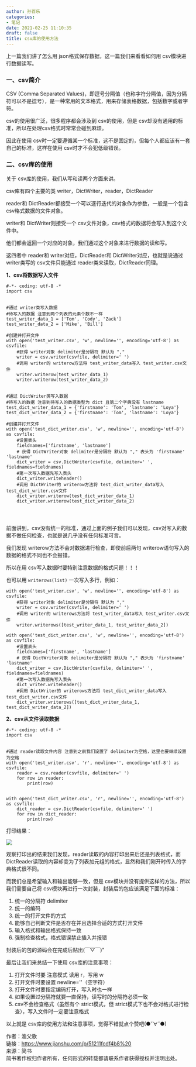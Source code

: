```yaml
---
author: 孙百乐
categories:
- 笔记
date: 2021-02-25 11:10:35
draft: false
title: csv库的使用方法
---
```


上一篇我们讲了怎么用 json格式保存数据，这一篇我们来看看如何用 csv模块进行数据读写。

### 一、csv简介

CSV (Comma Separated Values)，即逗号分隔值（也称字符分隔值，因为分隔符可以不是逗号），是一种常用的文本格式，用来存储表格数据，包括数字或者字符。

csv的使用很广泛，很多程序都会涉及到 csv的使用，但是 csv却没有通用的标准，所以在处理csv格式时常常会碰到麻烦。

因此在使用 csv时一定要遵循某一个标准，这不是固定的，但每个人都应该有一套自己的标准，这样在使用 csv时才不会犯低级错误。

### 二、csv库的使用

关于 csv库的使用，我们从写和读两个方面来讲。

csv库有四个主要的类 writer，DictWriter，reader，DictReader

reader和 DictReader都接受一个可以逐行迭代的对象作为参数，一般是一个包含 csv格式数据的文件对象。

writer和 DictWriter则接受一个 csv文件对象，csv格式的数据将会写入到这个文件中。

他们都会返回一个对应的对象，我们通过这个对象来进行数据的读和写。

这四者中 reader和 writer对应，DictReader和 DictWriter对应，也就是说通过 writer类写的 csv文件只能通过 reader类来读取，DictReader同理。

**1、csv将数据写入文件**

```
#-*- coding: utf-8 -*
import csv


#通过 writer类写入数据
#待写入的数据 注意到两个列表的元素个数不一样
test_writer_data_1 = ['Tom', 'Cody', 'Zack']
test_writer_data_2 = ['Mike', 'Bill']

#创建并打开文件
with open('test_writer.csv', 'w', newline='', encoding='utf-8') as csvfile:
    #获得 writer对象 delimiter是分隔符 默认为 ","
    writer = csv.writer(csvfile, delimiter=' ')
    #调用 writer的 writerow方法将 test_writer_data写入 test_writer.csv文件
    writer.writerow(test_writer_data_1)
    writer.writerow(test_writer_data_2)


#通过 DictWriter类写入数据
#待写入的数据 注意到待写入的数据类型为 dict 且第二个字典没有 lastname
test_dict_writer_data_1 = {'firstname': 'Tom', 'lastname': 'Loya'}
test_dict_writer_data_2 = {'firstname': 'Tom', 'lastname': 'Loya'}

#创建并打开文件
with open('test_dict_writer.csv', 'w', newline='', encoding='utf-8') as csvfile:
    #设置表头
    fieldnames=['firstname', 'lastname']
    # 获得 DictWriter对象 delimiter是分隔符 默认为 "," 表头为 'firstname' 'lastname'
    dict_writer = csv.DictWriter(csvfile, delimiter=' ', fieldnames=fieldnames)
    #第一次写入数据先写入表头
    dict_writer.writeheader()
    #调用 DictWriter的 writerow方法将 test_dict_writer_data写入 test_dict_writer.csv文件
    dict_writer.writerow(test_dict_writer_data_1)
    dict_writer.writerow(test_dict_writer_data_2)




```

前面讲到，csv没有统一的标准，通过上面的例子我们可以发现，csv对写入的数据不做任何检查，也就是说几乎没有任何标准可言。

我们发现 writerow方法不会对数据进行检查，即使前后两句 writerow语句写入的数据的格式不同也不会报错。

所以在用 csv写入数据时要特别注意数据的格式问题！！！

也可以用 `writerows(list)` 一次写入多行，例如：

```
with open('test_writer.csv', 'w', newline='', encoding='utf-8') as csvfile:
    #获得 writer对象 delimiter是分隔符 默认为 ","
    writer = csv.writer(csvfile, delimiter=' ')
    #调用 writer的 writerows方法将 test_writer_data写入 test_writer.csv文件
    writer.writerows([test_writer_data_1, test_writer_data_2])

with open('test_dict_writer.csv', 'w', newline='', encoding='utf-8') as csvfile:
    #设置表头
    fieldnames=['firstname', 'lastname']
    # 获得 DictWriter对象 delimiter是分隔符 默认为 "," 表头为 'firstname' 'lastname'
    dict_writer = csv.DictWriter(csvfile, delimiter=' ', fieldnames=fieldnames)
    #第一次写入数据先写入表头
    dict_writer.writeheader()
    #调用 DictWriter的 writerows方法将 test_dict_writer_data写入 test_dict_writer.csv文件
    dict_writer.writerows([test_dict_writer_data_1, test_dict_writer_data_2])
```

**2、csv从文件读取数据**

```
#-*- coding: utf-8 -*
import csv


#通过 reader读取文件内容 注意到之前我们设置了 delimiter为空格，这里也要继续设置为空格
with open('test_writer.csv', 'r', newline='', encoding='utf-8') as csvfile:
    reader = csv.reader(csvfile, delimiter=' ')
    for row in reader:
        print(row)


with open('test_dict_writer.csv', 'r', newline='', encoding='utf-8') as csvfile:
    dict_reader = csv.DictReader(csvfile, delimiter=' ')
    for row in dict_reader:
        print(row)
```

打印结果：

![](https://cdn.jsdelivr.net/gh/leyouBaloy/mypic/wp-content/uploads//2021/02/8516750-efdf5e1a0252d666-1024x144.png)

观察打印出的结果我们发现，reader读取的内容打印出来后还是列表格式，而 DictReader读取的内容却变为了列表加元组的格式，显然和我们刚开时传入的字典格式很不同。

而我们总是希望输入和输出能够一致，但是 csv模块并没有提供这样的方法，所以我们需要自己将 csv模块再进行一次封装，封装后的包应该满足下面的标准：

1.  统一的分隔符 delimiter
2.  统一的编码
3.  统一的打开文件的方式
4.  能够自己判断文件是否存在并且选择合适的方式打开文件
5.  输入格式和输出格式保持一致
6.  强制检查格式，格式错误禁止插入并报错

封装后的包的源码会在完成后贴出(￣▽￣)"

最后让我们来总结一下使用 csv库的注意事项：

1.  打开文件时要 注意模式 读用 r，写用 w
2.  打开文件时要设置 newline=''（空字符）
3.  打开文件时要指定编码打开，写入时也一样
4.  如果设置过分隔符就要一直保持，读写时的分隔符必须一致
5.  csv不会检查格式（虽然有个 strict模式，但 strict模式下也不会对格式进行检查），写入文件时一定要注意格式

以上就是 csv库的使用方法和注意事项，觉得不错就点个赞吧(●ˇ∀ˇ●)

作者：渔父歌  
链接：https://www.jianshu.com/p/51211fcdf4b8%20  
来源：简书  
简书著作权归作者所有，任何形式的转载都请联系作者获得授权并注明出处。